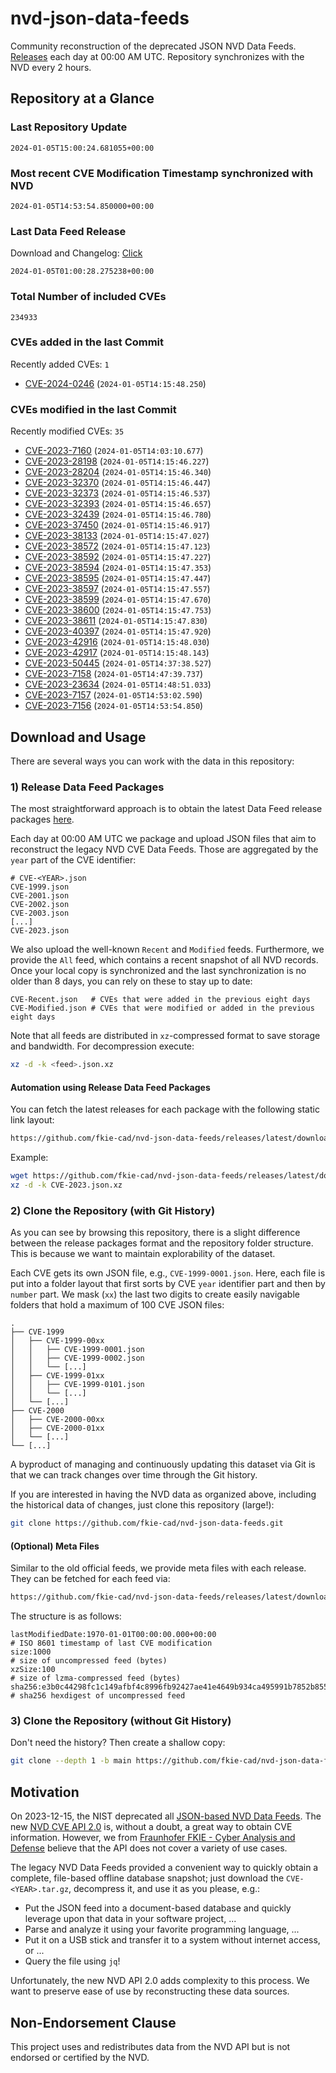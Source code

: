 # nvd-json-data-feeds

Community reconstruction of the deprecated JSON NVD Data Feeds. 
[Releases](https://github.com/fkie-cad/nvd-json-data-feeds/releases/latest) each day at 00:00 AM UTC.
Repository synchronizes with the NVD every 2 hours.

## Repository at a Glance

### Last Repository Update

```plain
2024-01-05T15:00:24.681055+00:00
```

### Most recent CVE Modification Timestamp synchronized with NVD

```plain
2024-01-05T14:53:54.850000+00:00
```

### Last Data Feed Release

Download and Changelog: [Click](https://github.com/fkie-cad/nvd-json-data-feeds/releases/latest)

```plain
2024-01-05T01:00:28.275238+00:00
```

### Total Number of included CVEs

```plain
234933
```

### CVEs added in the last Commit

Recently added CVEs: `1`

* [CVE-2024-0246](CVE-2024/CVE-2024-02xx/CVE-2024-0246.json) (`2024-01-05T14:15:48.250`)


### CVEs modified in the last Commit

Recently modified CVEs: `35`

* [CVE-2023-7160](CVE-2023/CVE-2023-71xx/CVE-2023-7160.json) (`2024-01-05T14:03:10.677`)
* [CVE-2023-28198](CVE-2023/CVE-2023-281xx/CVE-2023-28198.json) (`2024-01-05T14:15:46.227`)
* [CVE-2023-28204](CVE-2023/CVE-2023-282xx/CVE-2023-28204.json) (`2024-01-05T14:15:46.340`)
* [CVE-2023-32370](CVE-2023/CVE-2023-323xx/CVE-2023-32370.json) (`2024-01-05T14:15:46.447`)
* [CVE-2023-32373](CVE-2023/CVE-2023-323xx/CVE-2023-32373.json) (`2024-01-05T14:15:46.537`)
* [CVE-2023-32393](CVE-2023/CVE-2023-323xx/CVE-2023-32393.json) (`2024-01-05T14:15:46.657`)
* [CVE-2023-32439](CVE-2023/CVE-2023-324xx/CVE-2023-32439.json) (`2024-01-05T14:15:46.780`)
* [CVE-2023-37450](CVE-2023/CVE-2023-374xx/CVE-2023-37450.json) (`2024-01-05T14:15:46.917`)
* [CVE-2023-38133](CVE-2023/CVE-2023-381xx/CVE-2023-38133.json) (`2024-01-05T14:15:47.027`)
* [CVE-2023-38572](CVE-2023/CVE-2023-385xx/CVE-2023-38572.json) (`2024-01-05T14:15:47.123`)
* [CVE-2023-38592](CVE-2023/CVE-2023-385xx/CVE-2023-38592.json) (`2024-01-05T14:15:47.227`)
* [CVE-2023-38594](CVE-2023/CVE-2023-385xx/CVE-2023-38594.json) (`2024-01-05T14:15:47.353`)
* [CVE-2023-38595](CVE-2023/CVE-2023-385xx/CVE-2023-38595.json) (`2024-01-05T14:15:47.447`)
* [CVE-2023-38597](CVE-2023/CVE-2023-385xx/CVE-2023-38597.json) (`2024-01-05T14:15:47.557`)
* [CVE-2023-38599](CVE-2023/CVE-2023-385xx/CVE-2023-38599.json) (`2024-01-05T14:15:47.670`)
* [CVE-2023-38600](CVE-2023/CVE-2023-386xx/CVE-2023-38600.json) (`2024-01-05T14:15:47.753`)
* [CVE-2023-38611](CVE-2023/CVE-2023-386xx/CVE-2023-38611.json) (`2024-01-05T14:15:47.830`)
* [CVE-2023-40397](CVE-2023/CVE-2023-403xx/CVE-2023-40397.json) (`2024-01-05T14:15:47.920`)
* [CVE-2023-42916](CVE-2023/CVE-2023-429xx/CVE-2023-42916.json) (`2024-01-05T14:15:48.030`)
* [CVE-2023-42917](CVE-2023/CVE-2023-429xx/CVE-2023-42917.json) (`2024-01-05T14:15:48.143`)
* [CVE-2023-50445](CVE-2023/CVE-2023-504xx/CVE-2023-50445.json) (`2024-01-05T14:37:38.527`)
* [CVE-2023-7158](CVE-2023/CVE-2023-71xx/CVE-2023-7158.json) (`2024-01-05T14:47:39.737`)
* [CVE-2023-23634](CVE-2023/CVE-2023-236xx/CVE-2023-23634.json) (`2024-01-05T14:48:51.033`)
* [CVE-2023-7157](CVE-2023/CVE-2023-71xx/CVE-2023-7157.json) (`2024-01-05T14:53:02.590`)
* [CVE-2023-7156](CVE-2023/CVE-2023-71xx/CVE-2023-7156.json) (`2024-01-05T14:53:54.850`)


## Download and Usage

There are several ways you can work with the data in this repository:

### 1) Release Data Feed Packages

The most straightforward approach is to obtain the latest Data Feed release packages [here](https://github.com/fkie-cad/nvd-json-data-feeds/releases/latest).

Each day at 00:00 AM UTC we package and upload JSON files that aim to reconstruct the legacy NVD CVE Data Feeds.
Those are aggregated by the `year` part of the CVE identifier:

```
# CVE-<YEAR>.json
CVE-1999.json
CVE-2001.json
CVE-2002.json
CVE-2003.json
[...]
CVE-2023.json
```

We also upload the well-known `Recent` and `Modified` feeds.
Furthermore, we provide the `All` feed, which contains a recent snapshot of all NVD records.
Once your local copy is synchronized and the last synchronization is no older than 8 days, you can rely on these to stay up to date:

```plain
CVE-Recent.json   # CVEs that were added in the previous eight days
CVE-Modified.json # CVEs that were modified or added in the previous eight days
```

Note that all feeds are distributed in `xz`-compressed format to save storage and bandwidth.
For decompression execute:

```sh
xz -d -k <feed>.json.xz
```


#### Automation using Release Data Feed Packages

You can fetch the latest releases for each package with the following static link layout:

```sh
https://github.com/fkie-cad/nvd-json-data-feeds/releases/latest/download/CVE-<YEAR>.json.xz
```

Example:

```sh
wget https://github.com/fkie-cad/nvd-json-data-feeds/releases/latest/download/CVE-2023.json.xz
xz -d -k CVE-2023.json.xz
```



### 2) Clone the Repository (with Git History)

As you can see by browsing this repository, there is a slight difference between the release packages format and the repository folder structure.
This is because we want to maintain explorability of the dataset.

Each CVE gets its own JSON file, e.g., `CVE-1999-0001.json`.
Here, each file is put into a folder layout that first sorts by CVE `year` identifier part and then by `number` part.
We mask (`xx`) the last two digits to create easily navigable folders that hold a maximum of 100 CVE JSON files:

```plain
.
├── CVE-1999
│   ├── CVE-1999-00xx
│   │   ├── CVE-1999-0001.json
│   │   ├── CVE-1999-0002.json
│   │   └── [...]
│   ├── CVE-1999-01xx
│   │   ├── CVE-1999-0101.json
│   │   └── [...]
│   └── [...]
├── CVE-2000
│   ├── CVE-2000-00xx
│   ├── CVE-2000-01xx
│   └── [...]
└── [...]
```

A byproduct of managing and continuously updating this dataset via Git is that we can track changes over time through the Git history.

If you are interested in having the NVD data as organized above, including the historical data of changes, just clone this repository (large!):

```sh
git clone https://github.com/fkie-cad/nvd-json-data-feeds.git
```

#### (Optional) Meta Files

Similar to the old official feeds, we provide meta files with each release. They can be fetched for each feed via:

```sh
https://github.com/fkie-cad/nvd-json-data-feeds/releases/latest/download/CVE-<YEAR>.meta
```

The structure is as follows:

```plain
lastModifiedDate:1970-01-01T00:00:00.000+00:00                          # ISO 8601 timestamp of last CVE modification
size:1000                                                               # size of uncompressed feed (bytes)
xzSize:100                                                              # size of lzma-compressed feed (bytes)
sha256:e3b0c44298fc1c149afbf4c8996fb92427ae41e4649b934ca495991b7852b855 # sha256 hexdigest of uncompressed feed
```


### 3) Clone the Repository (without Git History)

Don't need the history? Then create a shallow copy:

```sh
git clone --depth 1 -b main https://github.com/fkie-cad/nvd-json-data-feeds.git
```

## Motivation

On 2023-12-15, the NIST deprecated all [JSON-based NVD Data Feeds](https://nvd.nist.gov/vuln/data-feeds#divRetirementBanner-1).
The new [NVD CVE API 2.0](https://nvd.nist.gov/developers/vulnerabilities) is, without a doubt, a great way to obtain CVE information.
However, we from [Fraunhofer FKIE - Cyber Analysis and Defense](https://www.fkie.fraunhofer.de/en/departments/cad.html) believe that the API does not cover a variety of use cases.

The legacy NVD Data Feeds provided a convenient way to quickly obtain a complete, file-based offline database snapshot; just download the `CVE-<YEAR>.tar.gz`, decompress it, and use it as you please, e.g.:

* Put the JSON feed into a document-based database and quickly leverage upon that data in your software project, ...
* Parse and analyze it using your favorite programming language, ...
* Put it on a USB stick and transfer it to a system without internet access, or ...
* Query the file using `jq`!

Unfortunately, the new NVD API 2.0 adds complexity to this process.
We want to preserve ease of use by reconstructing these data sources.

## Non-Endorsement Clause

This project uses and redistributes data from the NVD API but is not endorsed or certified by the NVD.